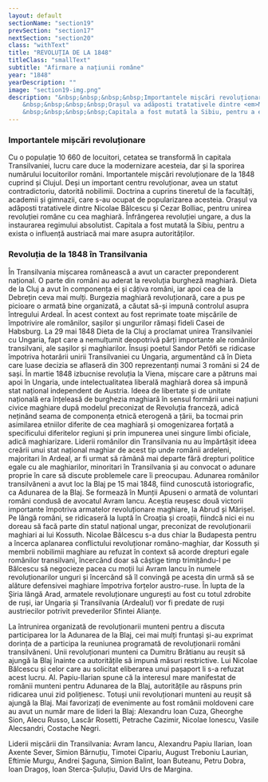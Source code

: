 ```yaml
---
layout: default
sectionName: "section19"
prevSection: "section17"
nextSection: "section20"
class: "withText"
title: "REVOLUȚIA DE LA 1848"
titleClass: "smallText"
subtitle: "Afirmare a națiunii române"
year: "1848"
yearDescription: ""
image: "section19-img.png"
description: "&nbsp;&nbsp;&nbsp;&nbsp;Importantele mișcări revoluționare de la 1848 cuprind și Clujul. Deși un important <em>centru revoluționar</em>, avea un statut contradictoriu, datorită nobilimii. Doctrina a cuprins tineretul de la facultăți, academii și gimnazii, care s-au ocupat de popularizarea acesteia.</br>
	&nbsp;&nbsp;&nbsp;&nbsp;Orașul va adăposti tratativele dintre <em>Nicolae Bălcescu</em> și Cezar Bolliac, pentru unirea revoluției române cu cea maghiară.</br>
	&nbsp;&nbsp;&nbsp;&nbsp;Capitala a fost mutată la Sibiu, pentru a exista o influență austriacă mai mare asupra autorităților."
---
```

<h3>Importantele mișcări revoluționare</h3>

Cu o populație 10 660 de locuitori, cetatea se transformă în capitala Transilvaniei, lucru care duce la modernizare acesteia, dar și la sporirea numărului locuitorilor români. Importantele mișcări revoluționare de la 1848 cuprind și Clujul. Deși un important centru revoluționar, avea un statut contradictoriu, datorită nobilimii. Doctrina a cuprins tineretul de la facultăți, academii și gimnazii, care s-au ocupat de popularizarea acesteia. Orașul va adăposti tratativele dintre Nicolae Bălcescu și Cezar Bolliac, pentru unirea revoluției române cu cea maghiară. Înfrângerea revoluției ungare, a dus la instaurarea regimului absolutist. Capitala a fost mutată la Sibiu, pentru a exista o influență austriacă mai mare asupra autorităților.

<h3>Revoluția de la 1848 în Transilvania</h3>
În Transilvania mișcarea românească a avut un caracter preponderent național. O parte din români au aderat la revoluția burgheză maghiară. Dieta de la Cluj a avut în componența ei și câțiva români, iar apoi cea de la Debrețin ceva mai mulți. Burgezia maghiară revoluționară, care a pus pe picioare o armată bine organizată, a căutat să-și impună controlul asupra întregului Ardeal. În acest context au fost reprimate toate mișcările de împotrivire ale românilor, sașilor și ungurilor rămași fideli Casei de Habsburg. La 29 mai 1848 Dieta de la Cluj a proclamat unirea Transilvaniei cu Ungaria, fapt care a nemulțumit deopotrivă părți importante ale românilor transilvani, ale sașilor și maghiarilor. Însuși poetul Sandor Petőfi se ridicase împotriva hotarârii unirii Transilvaniei cu Ungaria, argumentând că în Dieta care luase decizia se aflaseră din 300 reprezentanți numai 3 români si 24 de sași. În martie 1848 izbucnise revoluția la Viena, mișcare care a pătruns mai apoi în Ungaria, unde intelectualitatea liberală maghiară dorea să impună stat național independent de Austria. Ideea de libertate și de unitate națională era înțeleasă de burghezia maghiară în sensul formării unei națiuni civice maghiare după modelul preconizat de Revoluția franceză, adică neținând seama de componența etnică eterogenă a țării, ba tocmai prin asimilarea etniilor diferite de cea maghiară și omogenizarea forțată a specificului diferitelor regiuni și prin impunerea unei singure limbi oficiale, adică maghiarizare. Liderii românilor din Transilvania nu au împărtășit ideea creării unui stat național maghiar de acest tip unde românii ardeleni, majoritari în Ardeal, ar fi urmat să rămână mai departe fără drepturi politice egale cu ale maghiarilor, minoritari în Transilvania și au convocat o adunare proprie în care să discute problemele care îi preocupau. Adunarea românilor transilvăneni a avut loc la Blaj pe 15 mai 1848, fiind cunoscută istoriografic, ca Adunarea de la Blaj. Se formează în Munții Apuseni o armată de voluntari români condusă de avocatul Avram Iancu. Aceștia reușesc două victorii importante împotriva armatelor revoluționare maghiare, la Abrud și Mărișel. Pe lângă români, se ridicaseră la luptă în Croația și croații, fiindcă nici ei nu doreau să facă parte din statul național ungar, preconizat de revoluționarii maghiari ai lui Kossuth. Nicolae Bălcescu s-a dus chiar la Budapesta pentru a încerca aplanarea conflictului revoluționar româno-maghiar, dar Kossuth și membrii nobilimii maghiare au refuzat în context să acorde drepturi egale românilor transilvani, încercând doar să câștige timp trimițându-l pe Bălcescu să negocieze pacea cu moții lui Avram Iancu în numele revoluționarilor unguri și încercând să îl convingă pe acesta din urmă să se alăture defensivei maghiare împotriva forțelor austro-ruse. În lupta de la Șiria lângă Arad, armatele revoluționare ungurești au fost cu totul zdrobite de ruși, iar Ungaria și Transilvania (Ardealul) vor fi predate de ruși austriecilor potrivit prevederilor Sfintei Alianțe.

La întrunirea organizată de revoluționarii munteni pentru a discuta participarea lor la Adunarea de la Blaj, cei mai mulți fruntași și-au exprimat dorința de a participa la reuniunea programată de revoluționarii români transilvăneni. Unii revoluționari munteni ca Dumitru Brătianu au reușit să ajungă la Blaj înainte ca autoritățile să impună măsuri restrictive. Lui Nicolae Bălcescu și celor care au solicitat eliberarea unui pașaport li s-a refuzat acest lucru. Al. Papiu-Ilarian spune că la interesul mare manifestat de românii munteni pentru Adunarea de la Blaj, autoritățile au răspuns prin ridicarea unui zid polițienesc. Totuși unii revoluționari munteni au reușit să ajungă la Blaj. Mai favorizați de evenimente au fost românii moldoveni care au avut un număr mare de lideri la Blaj: Alexandru Ioan Cuza, Gheorghe Sion, Alecu Russo, Lascăr Rosetti, Petrache Cazimir, Nicolae Ionescu, Vasile Alecsandri, Costache Negri.

Liderii mișcării din Transilvania: Avram Iancu, Alexandru Papiu Ilarian, Ioan Axente Sever, Simion Bărnuțiu, Timotei Cipariu, August Treboniu Laurian, Eftimie Murgu, Andrei Șaguna, Simion Balint, Ioan Buteanu, Petru Dobra, Ioan Dragoș, Ioan Sterca-Șuluțiu, David Urs de Margina.
